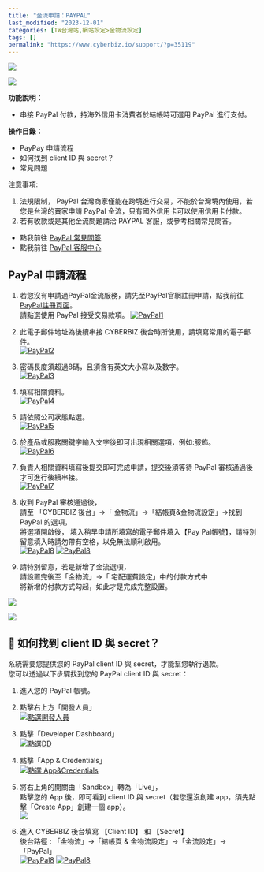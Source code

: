 ```yaml
---
title: "金流申請：PAYPAL"
last_modified: "2023-12-01"
categories: [TW台灣站,網站設定>金物流設定]
tags: []
permalink: "https://www.cyberbiz.io/support/?p=35119"
---
```


![](https://www.cyberbiz.io/support/wp-content/uploads/適用站別.png)

[![](https://www.cyberbiz.io/support/wp-content/uploads/台灣站.png)](https://www.cyberbiz.io/support/?page_id=2490)

**功能說明：**  

* 串接 PayPal 付款，持海外信用卡消費者於結帳時可選用 PayPal 進行支付。

**操作目錄：**

* PayPay 申請流程
* 如何找到 client ID 與 secret？
* 常見問題

注意事項:  

1. 法規限制， PayPal 台灣商家僅能在跨境進行交易，不能於台灣境內使用，若您是台灣的賣家申請 PayPal 金流，只有國外信用卡可以使用信用卡付款。
2. 若有收款或是其他金流問題請洽 PAYPAL 客服，或參考相關常見問答。 
* 點我前往 [PayPal 常見問答](https://www.paypal.com/tw/smarthelp/home)
* 點我前往 [PayPal 客服中心](https://www.paypal.com/tw/smarthelp/contact-us)



## PayPal 申請流程



1. 若您沒有申請過PayPal金流服務，請先至PayPal官網註冊申請，點我前往 [PayPal註冊頁面](https://www.paypal.com/tw/webapps/mpp/account-selection)。  
請點選使用 PayPal 接受交易款項。 [![PayPal1](https://www.cyberbiz.io/helpcenter/wp-content/uploads/PayPay金流申請01.png)](https://www.cyberbiz.io/helpcenter/wp-content/uploads/PayPay金流申請01.png)



2. 此電子郵件地址為後續串接 CYBERBIZ 後台時所使用，請填寫常用的電子郵件。  
[![PayPal2](https://www.cyberbiz.io/helpcenter/wp-content/uploads/PayPay金流申請02.png)](https://www.cyberbiz.io/helpcenter/wp-content/uploads/PayPay金流申請02.png)



3. 密碼長度須超過8碼，且須含有英文大小寫以及數字。  
[![PayPal3](https://www.cyberbiz.io/helpcenter/wp-content/uploads/PayPay金流申請03.png)](https://www.cyberbiz.io/helpcenter/wp-content/uploads/PayPay金流申請03.png)



4. 填寫相關資料。  
[![PayPal4](https://www.cyberbiz.io/helpcenter/wp-content/uploads/PayPay金流申請04.png)](https://www.cyberbiz.io/helpcenter/wp-content/uploads/PayPay金流申請04.png)



5. 請依照公司狀態點選。  
[![PayPal5](https://www.cyberbiz.io/helpcenter/wp-content/uploads/PayPay金流申請05.png)](https://www.cyberbiz.io/helpcenter/wp-content/uploads/PayPay金流申請05.png)



6. 於產品或服務關鍵字輸入文字後即可出現相關選項，例如:服飾。  
[![PayPal6](https://www.cyberbiz.io/helpcenter/wp-content/uploads/PayPay金流申請06.png)](https://www.cyberbiz.io/helpcenter/wp-content/uploads/PayPay金流申請06.png)



7. 負責人相關資料填寫後提交即可完成申請，提交後須等待 PayPal 審核通過後才可進行後續串接。  
[![PayPal7](https://www.cyberbiz.io/helpcenter/wp-content/uploads/PayPay金流申請07.png)](https://www.cyberbiz.io/helpcenter/wp-content/uploads/PayPay金流申請07.png)



8. 收到 PayPal 審核通過後，  
請至 「CYBERBIZ 後台」→「 金物流」→「結帳頁&金物流設定」→找到 PayPal 的選項，  
將選項開啟後， 填入稍早申請所填寫的電子郵件填入【Pay Pal帳號】，請特別留意填入時請勿帶有空格，以免無法順利啟用。  
[![PayPal8](https://www.cyberbiz.io/helpcenter/wp-content/uploads/PayPay金流申請08.png)](https://www.cyberbiz.io/helpcenter/wp-content/uploads/PayPay金流申請08.png)
[![PayPal8](https://www.cyberbiz.io/helpcenter/wp-content/uploads/PayPay金流申請08-1.png)](https://www.cyberbiz.io/helpcenter/wp-content/uploads/PayPay金流申請08-1.png)



9. 請特別留意，若是新增了金流選項，  
請設置完後至「金物流」→「 宅配運費設定」中的付款方式中  
將新增的付款方式勾起，如此才是完成完整設置。  

[![](https://www.cyberbiz.io/helpcenter/wp-content/uploads/綠界金流串接15.png)](https://www.cyberbiz.io/helpcenter/wp-content/uploads/綠界金流串接15.png)

[![](https://www.cyberbiz.io/helpcenter/wp-content/uploads/綠界金流串接16.png)](https://www.cyberbiz.io/helpcenter/wp-content/uploads/綠界金流串接16.png)

## 📌 如何找到 client ID 與 secret？



系統需要您提供您的 PayPal client ID 與 secret，才能幫您執行退款。  
您可以透過以下步驟找到您的 PayPal client ID 與 secret：




1. 進入您的 PayPal 帳號。
2. 點擊右上方「開發人員」  
[![點選開發人員](https://www.cyberbiz.io/helpcenter/wp-content/uploads/PayPay金流申請09.png)](https://www.cyberbiz.io/helpcenter/wp-content/uploads/PayPay金流申請09.png)



3. 點擊「Developer Dashboard」  
[![點選DD](https://www.cyberbiz.io/helpcenter/wp-content/uploads/PayPay金流申請10.png)](https://www.cyberbiz.io/helpcenter/wp-content/uploads/PayPay金流申請10.png)



4. 點擊「App & Credentials」  
[![點選 App&Credentials](https://www.cyberbiz.io/helpcenter/wp-content/uploads/PayPay金流申請11.png)](https://www.cyberbiz.io/helpcenter/wp-content/uploads/PayPay金流申請11.png)



5. 將右上角的開關由「Sandbox」轉為「Live」，  
點擊您的 App 後，即可看到 client ID 與 secret（若您還沒創建 app，須先點擊「Create App」創建一個 app）。  
[![](https://www.cyberbiz.io/helpcenter/wp-content/uploads/PayPay金流申請12.png)](https://www.cyberbiz.io/helpcenter/wp-content/uploads/PayPay金流申請12.png)



6. 進入 CYBERBIZ 後台填寫 【Client ID】 和 【Secret】  
後台路徑 : 「金物流」→「結帳頁 & 金物流設定」→「金流設定」→「PayPal」  
[![PayPal8](https://www.cyberbiz.io/helpcenter/wp-content/uploads/PayPay金流申請08.png)](https://www.cyberbiz.io/helpcenter/wp-content/uploads/PayPay金流申請08.png)
[![PayPal8](https://www.cyberbiz.io/helpcenter/wp-content/uploads/PayPay金流申請08-1.png)](https://www.cyberbiz.io/helpcenter/wp-content/uploads/PayPay金流申請08-1.png)



